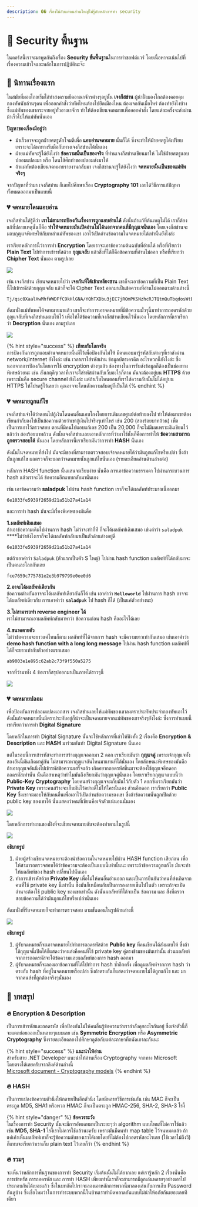 ```yaml
---
description: �� เรื่องไม่ลับแต่คนส่วนใหญ่ไม่รู้กับหลักการทำ security
---
```


# 👦 Security พื้นฐาน

ในคอร์สนี้เราจะมาพูดกันถึงเรื่อง **Security ขั้นพื้นฐาน**ในการทำซอฟต์แวร์ โดยเนื้อหาจะเน้นไปที่เรื่องความเข้าใจและหลักในการปฏิบัตินะจ๊ะ

## 🦉 นิทานเรื่องแรก

ในสมัยที่มองโกลเริ่มไล่ทำสงครามยึดอาณาจักรต่างๆอยู่นั้น **เจงกีสข่าน** ผู้นำฝั่งมองโกลต้องคอยคุมกองทัพนับล้านๆคน เพื่อออกคำสั่งว่าทัพไหนต้องไปยึดเมืองไหน ต้องเจอกันเมื่อไหร่ ต้องทำยังไงบ้าง ซึ่งแม่ทัพของเขากระจายอยู่ทั่วอาณาจักร ทำให้ต้องเขียนจดหมายเพื่อออกคำสั่ง โดยแต่ละครั้งจะส่งผ่านม้าเร็วไปให้แม่ทัพนั่นเอง

**ปัญหาของเรื่องมีอยู่ว่า**

* ม้าเร็วอาจจะถูกฝ่ายศตรูดักโจมตีเพื่อ **แอบอ่านจดหมาย** นั้นก็ได้ ซึ่งจะทำให้ฝ่ายศตรูได้เปรียบเพราะจะได้หาทางรับมือกับทางเจงกีสข่านได้นั่นเอง
* ฝ่ายแม่ทัพจะรู้ได้ยังไงว่า **ข้อความนั้นเป็นของจริง** ที่ท่านเจงกีสข่านเขียนมาให้ ไม่ใช่ฝ่ายศตรูแอบปลอมแปลงมา หรือ โดนไส้ศึกทำของปลอมส่งมาให้
* ถ้าแม่ทัพต้องเขียนจดหมายรายงานกลับมา เจงกีสข่านจะรู้ได้ยังไงว่า **จดหมายนั้นเป็นของแม่ทัพจริงๆ**

จากปัญหาที่ว่ามา เจงกีสข่าน ก็เลยไปศึกษาเรื่อง **Cryptography 101** เลยได้วิธีการแก้ปัญหาทั้งหมดออกมาเป็นแบบนี้

### 💔 จดหมายโดนแอบอ่าน

เจงกีสข่านได้รู้ดีว่า **เราไม่สามารถป้องกันเรื่องการถูกแอบอ่านได้** ดังนั้นถ้าแก้ที่ต้นเหตุไม่ได้ เราก็ต้องแก้ที่ปลายเหตุนั่นก็คือ **ทำให้จดหมายมันเปิดอ่านไม่ได้นอกจากคนที่มีกุญแจนั่นเอง** โดยเจงกีสข่านจะมอบกุญแจพิเศษให้กับเหล่าแม่ทัพของเขา เอาไว้เปิดอ่านข้อความในจดหมายได้เท่านั้นยังไงล่ะ

เราเรียกหลักการนี้ว่าการทำ **Encryption** โดยเราจะเอาข้อความต้นฉบับที่อ่านได้ หรือที่เรียกว่า **Plain Text** ไปทำการเข้ารหัสด้วย **กุญแจลับ** แล้วสิ่งที่ได้ก็คือข้อความที่อ่านไม่ออก หรือที่เรียกว่า **Chipher Text** นั่นเอง ตามรูปเลย

![](../../.gitbook/assets/image%20%28243%29.png)

เช่น เจงกีสข่าน เขียนจดหมายไปว่า **เจอกันที่ใต้เข้าเหลียงซาน** เขาก็จะเอาข้อความที่เป็น Plain Text นี้ไปเข้ารหัสด้วยกุญแจลับ แล้วก็จะได้ Cipher Text ออกมาเป็นข้อความที่อ่านไม่ออกตามด้านล่างนี้

```text
Tj/qsc0XaalXwMhfWWDFfC9kHlGNA/YQhTXDbu3jEC7jROmPKSNzhcRJTQtmQuTbqdosWtEK83XJhBO8cekh7YJiacffeMu7b+bEyvE+wlE=
```

ถัดมาฝั่งแม่ทัพพอได้จดหมายมาแล้ว เขาก็จะทำการเอาจดหมายที่มีข้อความมั่วๆนี้มาทำการถอดรหัสด้วยกุญแจลับที่เจงกีสข่านมอบให้ไว้ เพื่อให้ได้ข้อความที่เจงกีสข่านเขียนไว้นั่นเอง โดยหลักการนี้เราเรียกว่า **Decryption** นั่นเอง ตามรูปเลย

![](../../.gitbook/assets/image%20%28877%29.png)

{% hint style="success" %}
**เทียบกับโลกจริง**  
การป้องกันการถูกแอบอ่านจดหมายนั้นมีไว้เพื่อป้องกันไม่ให้ มีคนแอบมารู้รหัสลับต่างๆที่เราส่งผ่าน network/internet ยังไงล่ะ เช่น เวลาเราใส่รหัสผ่าน ข้อมูลบัตรเครดิต อะไรพวกนี้ยังไงล่ะ ซึ่งนอกจากการป้องกันโดยการใช้ encryption ต่างๆแล้ว ช่องทางในการรับส่งข้อมูลก็ต้องเป็นช่องทางพิเศษด้วยนะ เช่น สังเกตุดีๆเวลาที่เราจะใส่รหัสผ่านกับเว็บอะไรก็ตาม มันจะต้องอยู่บน **HTTPS** ด้วย เพราะนั่นคือ secure channel ยังไงล่ะ แต่ถ้าเว็บไหนตอนที่เราใส่ความลับนั้นไม่ได้อยู่บน HTTPS ให้โปรดรู้ไว้เลยว่า คุณอาจจะโดนดักความลับอยู่ก็เป็นได้
{% endhint %}

### 💔 จดหมายถูกแก้ไข

เจงกีสข่านจำได้ว่าตอนไปกู้เงินโดนคนอื่นแอบโกงโดยการเติมเลขศูนย์ต่อท้ายลงไป ทำให้ต่อมาเขาต้องเขียนกำกับลงไปเป็นข้อความด้วยว่าเขากู้เงินไปจริงๆเท่าไหร่ เช่น 200 \(สองร้อยบาทถ้วน\) เพื่อเป็นการเอาไว้ตรวจสอบ ตอนที่มีคนไปแอบแก้เลข 200 เป็น 20,000 ก็จะไม่มีผลเพราะมันเขียนไว้แล้วว่า สองร้อยบาทถ้วน ดังนั้นเจงกีสข่านเลยเอาหลักการที่ว่ามาใช้นั้นก็คือการทำให้ **ข้อความสามารถถูกตรวจสอบได้** นั่นเอง โดยหลักการนี้เราเรียกมันว่าการทำ **HASH** นั่นเอง

ดังนั้นในจดหมายที่ส่งไป มันจะมีของที่สามารถตรวจสอบเจ้าจดหมายได้ว่ามันถูกแก้ไขหรือเปล่า ซึ่งถ้ามันถูกแก้ไข ผลตรวจก็จะบอกว่าจดหมายนั้นถูกแก้ไขนั่นเอง \(รายละเอียดอ่านด้านล่างต่อ\)

หลักการ HASH function นั้นแสนจะเรียบง่าย นั่นคือ การเอาข้อความธรรมดา ไปผ่านกระบวนการ hash แล้วเราจะได้ ข้อความอีกแบบกลับมานั่นเอง

เช่น เอาข้อความว่า **saladpuk** ไปผ่าน hash function เราก็จะได้ผลลัพท์ประมาณนี้ออกมา

```text
6e1033fe5939f2659d21a51b27a41a14
```

และการทำ hash มันจะมีเรื่องพิเศษของมันคือ

**1.ผลลัพท์เดิมเสมอ**  
ถ้าเอาข้อความเดิมไปผ่านการ hash ไม่ว่าจะทำกี่ที ก็จะได้ผลลัพท์เดิมเสมอ เช่นคำว่า `saladpuk` ****ไม่ว่ายังไงเราก็จะได้ผลลัพท์กลับมาเป็นตัวด้านล่างอยู่ดี

```text
6e1033fe5939f2659d21a51b27a41a14
```

แต่ถ้าเอาคำว่า `Saladpuk` \(ตัวแรกเป็นตัว S ใหญ่\) ไปผ่าน hash function ผลลัพท์ที่ได้กลับมาจะเป็นคนละโลกกันเลย

```text
fce7659c775781e2e3b979799e0ee0d6
```

**2.อาจะได้ผลลัพท์เดียวกัน**  
ข้อความต่างกันอาจจะได้ผลลัพท์เดียวกันก็ได้ เช่น เอาคำว่า **`Helloworld`** ไปผ่านการ hash อาจจะได้ผลลัพท์เดียวกับ การเอาคำว่า **`saladpuk`** ไป hash ก็ได้ \(เป็นแค่ตัวอย่างนะ\)

**3.ไม่สามารถทำ reverse engineer ได้**  
เราไม่สามารถเอาผลลัพท์กลับมาหาว่า ข้อความก่อน hash คืออะไรได้เลย

**4.ขนาดตายตัว**  
ไม่ว่าข้อความจะยาวแค่ไหนก็ตาม ผลลัพท์ที่ได้จากการ hash จะมีความยาวเท่ากันเสมอ เช่นเอาคำว่า **demo hash function with a long long message** ไปผ่าน hash function ผลลัพท์ที่ได้ก็จะยาวเท่ากับตัวอย่างแรกเสมอ

```text
ab9003e1e895c62ab2c73f9f550a5275
```

จากที่ว่ามาทั้ง 4 ข้อเราก็สรุปออกมาเป็นภาพได้ราวๆนี้

![](../../.gitbook/assets/image%20%28465%29.png)

### 💔 จดหมายปลอม

เพื่อป้องกันการปลอมแปลงเอกสาร เจงกิสข่านเลยให้แม่ทัพของเขาลงตราประทัพประจำกองทัพเอาไว้ ดังนั้นถ้าจดหมายนั้นมีตราประทับอยู่ก็น่าจะเป็นจดหมายจากแม่ทัพของเขาจริงๆยังไงล่ะ ซึ่งการทำแบบนี้เขาเรียกว่าการทำ **Digital Signature**

โดยหลักในการทำ Digital Signature นั้นจะใช้หลักการที่เล่าให้ฟังทั้ง 2 เรื่องคือ **Encryption & Description** และ **HASH** มาร่วมกันทำ Digital Signature นั่นเอง

แต่ในรอบนี้การเข้ารหัสจะทำการสร้างกุญแจออกมา 2 ดอก เราเรียกมันว่า **กุญแจคู่** เพราะเจ้ากุญแจทั้งสองอันนี้มันเกิดมาคู่กัน ไม่สามารถหากุญแจอันไหนมาแทนที่ได้นั่นเอง โดยลักษณะพิเศษของมันคือ ถ้าเอากุญแจอันนึงไปเข้ารหัสข้อความเสร็จแล้ว เกิดอยากถอดรหัสขึ้นมาจะต้องใช้กุญแจอีกดอกถอดรหัสเท่านั้น นั่นคือสาเหตุว่าทำไมมันถึงเรียกมันว่ากุญแจคู่นั่นเอง โดยเราเรียกกุญแจแบบนี้ว่า **Public-Key Cryptography** โดยคนสร้างกุญแจจะเก็บมันไว้กับตัว 1 ดอกซึ่งเราเรียกมันว่า **Private Key** เพราะคนสร้างจะเก็บมันไว้อย่างดีไม่ให้ใครนั่นเอง ส่วนอีกดอก เราเรียกว่า **Public Key** ซึ่งเขาจะมอบให้กับคนอื่นเพื่อเอาไว้เปิดอ่านข้อความของเขา ซึ่งถ้าข้อความนั้นถูกเปิดด้วย public key ของเขาได้ นั่นแสดงว่าคนที่เขียนคือเจ้าตัวแน่นอนนั่นเอง

![](../../.gitbook/assets/image%20%28637%29.png)

โดยหลักการทำงานของฝั่งที่จะเขียนจดหมายลับจะต้องทำตามในรูปนี้

![](../../.gitbook/assets/image%20%28571%29.png)

**อธิบายรูป**

1. ฝ่ายผู้สร้างเขียนจดหมายจะต้องนำข้อความในจดหมายไปผ่าน HASH function เสียก่อน เพื่อให้สามารถตรวจสอบได้ว่าข้อความจะต้องเป็นแบบนี้เท่านั้นนะ เพราะถ้าข้อความถูกแก้ไข มันจะทำให้ผลลัพท์ของ hash เปลี่ยนไปนั่นเอง
2. ทำการเข้ารหัสด้วย **Private Key** เพื่อไม่ให้คนอื่นอ่านออก และเป็นการยืนยันว่าคนที่ส่งเกิดจากคนที่ใช้ private key นี้เท่านั้น ซึ่งมันก็เหมือนกับเป็นการลงลายเซ็นไปในตัว เพราะถ้าจะเปิดอ่านจะต้องใช้ public key ของเขาเท่านั้น ดังนั้นผลลัพท์ที่ได้จะเป็น ข้อความ และ สิ่งที่ตรวจสอบข้อความได้ว่ามันถูกแก้ไขหรือเปล่านั่นเอง

ถัดมาฝั่งที่รับจดหมายก็จะทำการตรวจสอบ ตามขั้นตอนในรูปด้านล่างนี้

![](../../.gitbook/assets/image%20%28187%29.png)

**อธิบายรูป**

1. ผู้รับจดหมายก็จะเอาจดหมายไปทำการถอดรหัสด้วย **Public key** ที่คนเขียนได้ส่งมอบให้ ซึ่งถ้าใช้กุญแจนี้เปิดได้ก็แสดงว่าคนส่งคือคนที่ใช้ private key คู่ตรงข้ามของมันเท่านั้น ส่วนผลลัพท์จากการถอดรหัสจะได้ข้อความและผลลัพท์ของการ hash ออกมา
2. ผู้รับจดหมายก็จะลองเอาข้อความที่ได้ไปทำการ hash ซ้ำอีกครั้ง เพื่อดูผลลัพท์จากการ hash ว่าตรงกับ hash ที่อยู่ในจดหมายหรือเปล่า ซึ่งถ้าตรงกันก็แสดงว่าจดหมายไม่ได้ถูกแก้ไข และ มาจากคนส่งที่ถูกต้องจริงๆนั่นเอง

## 🎯 บทสรุป

### 🔥 Encryption & Description

เป็นการเข้ารหัสและถอดรหัส เพื่อป้องกันไม่ให้คนอื่นรู้ข้อความว่าเรากำลังคุยอะไรกันอยู่ ซึ่งเจ้าตัวนี้ก็จะแตกย่อยออกเป็นหลายๆแบบเลย เช่น **Symmetric**  **Encryption** หรือ  **Asymmetric Cryptography** ซึ่งรายละเอียดลองไปศึกษาดูต่อกับแต่ละภาษาที่ถนัดเอาละกันนะ

{% hint style="success" %}
**แนะนำให้อ่าน**  
สำหรับสาย .NET Developer แนะนำให้อ่านเรื่อง Cryptography จากทาง Microsoft โดยตรงได้เลยครับจากลิงค์ด้านล่างนี้  
[Microsoft document - Cryptography models](https://docs.microsoft.com/en-us/dotnet/standard/security/cryptography-model)
{% endhint %}

### 🔥 HASH

เป็นการแปลงข้อความตัวนึงให้กลายเป็นอีกตัวนึง โดยมีหลายวิธีการเช่นกัน เช่น MAC ก็จะเป็นตระกูล MD5, SHA1 หรือพวก HMAC ก็จะเป็นตระกูล HMAC-256, SHA-2, SHA-3 ไรงี้

{% hint style="danger" %}
**ข้อควรระวัง**  
ในเรื่องการทำ Security นั้นจะมีการอัพเดทมาเป็นระยะๆว่า algorithm แบบไหนที่ไม่ควรใช้แล้ว เช่น **MD5, SHA-1** ไรงี้เราไม่ควรใช้แล้วนะครับ เพราะมันมีคนทำ map table ไว้จนหมดแล้ว ถ้าแค่เค้าเห็นผลลัพท์เขาก็จะรู้ข้อความลับของเราได้เลยโดยที่ไม่ต้องไปถอดรหัสอะไรเลย \(ใช้เวลาไม่ถึงวิ\) ก็แทบจะเรียกว่าเราเก็บ plain text ไว้เลยก็ว่า
{% endhint %}

### 🔥 รวมๆ

จะเห็นว่าหลักการพื้นฐานของการทำ Security เริ่มต้นนั้นไม่ได้ยากเลย แค่เรารู้หลัก 2 เรื่องนั่นคือการเข้าหรัส การถอดรหัส และ การทำ HASH เพียงเท่านี้เราก็จะสามารถมีลูกเล่นหลายๆอย่างเอาไปประกอบกันได้เยอะแล้ว ซึ่งในบทถัดไปเราจะลองเอาหลักการพวกนี้มาลองเล่นกับการเก็บ Password กันดูบ้าง ซึ่งเชื่อไหมว่าในการทำระบบพวกนี้ในบ้านเราทำผิดพลาดกันแบบไม่น่าให้อภัยกันเยอะเลยทีเดียว

